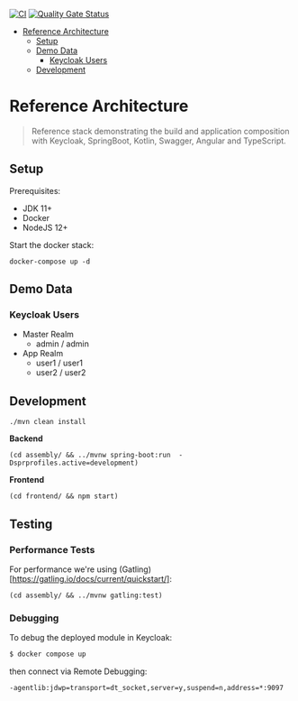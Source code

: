 [![CI](https://github.com/holisticon/secure-delete-article/actions/workflows/build.yml/badge.svg)](https://github.com/holisticon/secure-delete-article/actions/workflows/build.yml)
[![Quality Gate Status](https://sonarcloud.io/api/project_badges/measure?project=de.holisticon.demos%3Asecure-delete-sample&metric=alert_status)](https://sonarcloud.io/dashboard?id=de.holisticon.demos%3Asecure-delete-sample)

- [Reference Architecture](#reference-architecture)
  - [Setup](#setup)
  - [Demo Data](#demo-data)
    - [Keycloak Users](#keycloak-users)
  - [Development](#development)

# Reference Architecture

> Reference stack demonstrating the build and application composition with Keycloak, SpringBoot, Kotlin, Swagger, Angular and TypeScript.

## Setup

Prerequisites:
* JDK 11+
* Docker
* NodeJS 12+

Start the docker stack:

```
docker-compose up -d
```

## Demo Data

### Keycloak Users

* Master Realm
  * admin / admin
* App Realm
  * user1 / user1
  * user2 / user2

## Development

```
./mvn clean install
```

**Backend**
```
(cd assembly/ && ../mvnw spring-boot:run  -Dsprprofiles.active=development)
```
**Frontend**
```
(cd frontend/ && npm start)
```

## Testing

### Performance Tests

For performance we're using (Gatling)[https://gatling.io/docs/current/quickstart/]:

```
(cd assembly/ && ../mvnw gatling:test)
```
### Debugging

To debug the deployed module in Keycloak:
```bash
$ docker compose up
```
then connect via Remote Debugging:
```
-agentlib:jdwp=transport=dt_socket,server=y,suspend=n,address=*:9097
```
